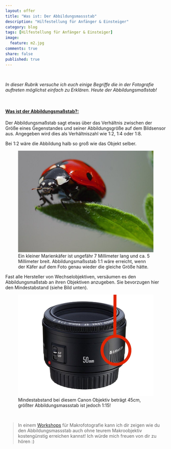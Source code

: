 ```yaml
---
layout: offer
title: "Was ist: Der Abbildungsmassstab"
description: "Hilfestellung für Anfänger & Einsteiger"
category: blog
tags: [Hilfestellung für Anfänger & Einsteiger]
image:
  feature: m2.jpg
comments: true
share: false
published: true
---
```

 
  


    



*In dieser Rubrik versuche ich euch einige Begriffe die in der Fotografie auftreten möglichst einfach zu Erklären. Heute der Abbildungsmaßstab!* 
 
  


    








#### <a name="fenced-code-block"><u>Was ist der Abbildungsmaßstab?:</u></a>
Der Abbildungsmaßstab sagt etwas über das Verhältnis zwischen der Größe eines Gegenstandes und seiner Abbildungsgröße auf dem Bildsensor aus. Angegeben wird dies als Verhältniszahl wie 1:2, 1:4 oder 1:8. 

Bei 1:2 wäre die Abbildung halb so groß wie das Objekt selber.


<figure>
<img src="/images/m1.jpg"/>
<figcaption>Ein kleiner Marienkäfer ist ungefähr 7 Millimeter lang und ca. 5 Millimeter breit. Abbildungsmaßsstab 1:1 wäre erreicht, wenn der Käfer auf dem Foto genau wieder die gleiche Größe hätte.</figcaption>
</figure>



Fast alle Hersteller von Wechselobjektiven, versäumen es den Abbildungsmaßstab an ihren Objektiven anzugeben. Sie bevorzugen hier den Mindestabstand (siehe Bild unten).


<figure>
<img src="/images/m3.jpg"/>
<figcaption>Mindestabstand bei diesem Canon Objektiv beträgt 45cm, größter Abbildungsmassstab ist jedoch 1:15!</figcaption>
</figure>
 
  


    












> In einem [Workshops](http://www.kay-pehnke.de/einzelworkshop/workshop-makro) für Makrofotografie kann ich dir zeigen wie du den Abbildungsmassstab auch ohne teurem Makroobjektiv kostengünstig erreichen kannst! Ich würde mich freuen von dir zu hören :)




